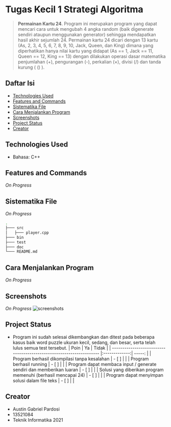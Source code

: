 # Tugas Kecil 1 Strategi Algoritma

> __Permainan Kartu 24__. Program ini merupakan program yang dapat mencari cara untuk mengubah 4 angka random (baik digenerate sendiri ataupun menggunakan generator) sehingga mendapatkan hasil akhir sejumlah 24.
> Permainan kartu 24 dicari dengan 13 kartu (As, 2, 3, 4, 5, 6, 7, 8, 9, 10, Jack, Queen, dan King) dimana yang diperhatikan hanya nilai kartu yang didapat (As == 1, Jack == 11, Queen == 12, King == 13) dengan dilakukan operasi dasar matematika penjumlahan (+), pengurangan (-), perkalian (×), divisi (/) dan tanda kurung ( () ).

## Daftar Isi
* [Technologies Used](#technologies-used)
* [Features and Commands](#features-and-commands)
* [Sistematika File](#sistematika-file)
* [Cara Menjalankan Program](#cara-menjalankan-program)
* [Screenshots](#screenshots)
* [Project Status](#project-status)
* [Creator](#creator)


## Technologies Used
* Bahasa: C++ 

## Features and Commands
*On Progress*

## Sistematika File
*On Progress*
```bash
.
├─── src
│   ├─── player.cpp
├─── bin
├─── test
├─── doc
└─── README.md
```

## Cara Menjalankan Program
*On Progress*

## Screenshots
*On Progress*
![screenshots]()

## Project Status
* Program ini sudah selesai dikembangkan dan ditest pada beberapa kasus baik word puzzle ukuran kecil, sedang, dan besar, serta telah lulus semua test tersebut.
| Poin                                                                 | Ya            | Tidak  |
| -------------------------------------------------------------------- |:-------------:| -----: |
| Program berhasil dikompilasi tanpa kesalahan                         | - [ ]         |        |
| Program berhasil running                                             | - [ ]         |        |
| Program dapat membaca input / generate sendiri dan memberikan luaran | - [ ]         |        |
| Solusi yang diberikan program memenuhi (berhasil mencapai 24)        | - [ ]         |        |
| Program dapat menyimpan solusi dalam file teks                       | - [ ]         |        |

## Creator
* Austin Gabriel Pardosi
* 13521084
* Teknik Informatika 2021